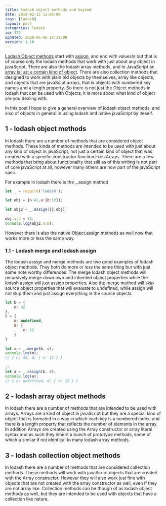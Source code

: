 ```yaml
---
title: lodash object methods and beyond
date: 2019-02-13 13:08:00
tags: [lodash]
layout: post
categories: lodash
id: 379
updated: 2020-06-06 18:31:09
version: 1.10
---
```


[Lodash Object methods](https://lodash.com/docs/4.17.11#assign) start with [assign](/2018/09/21/lodash_assign/), and end with valuesIn but that is of course only the lodash methods that work with just about any object in javaScript. There are also the lodash array methods, and in JavaScript an [array is just a certain kind of object](/2017/05/12/js-arrays-are-objects/). There are also collection methods that designed to work with plain old objects by themselves, array like objects, and objects that are javaScipt arrays, that is objects with numbered key names and a length property. So there is not just the Object methods in lodash that can be used with Objects, it is more about what kind of object are you dealing with.

In this post I hope to give a general overview of lodash object methods, and also of objects in general in using lodash and native javaScript by iteself.

<!-- more -->

## 1 - lodash object methods

In lodash there are a number of methods that are considered object methods. These kinds of methods are intended to be used with just about any kind of object in javaScript, not just a certain kind of object that was created with a specific constructor function likes Arrays. There are a few methods that bring about functionality that still as of this writing is not part of core javaScript at all, however many others are now part of the javaScript spec. 

For example in lodash there is the \_.assign method

```js
let _ = require('lodash');
 
let obj = {n:42,a:{b:12}};
 
let obj2 = _.assign({},obj);
 
obj.a.b = 13;
console.log(obj2.a.b);
```

However there is also the native Object.assign methods as well now that works more or less the same way.

### 1.1 - Lodash merge and lodash assign

The lodash assign and merge methods are two good examples of lodash object methods. They both do more or less the same thing but with just some note worthy differences. The merge lodash object methods will recursively merge down own and inherited object properties while the lodash assign will just assign properties. Also the merge method will skip source object properties that will evaluate to undefined, while assign will not skip them and just assign everything in the source objects.

```js
let b = {
    n: 42
},
c = {
    n: undefined,
    d: {
        e: 12
    }
}
 
let m = _.merge(b, c);
console.log(m);
// { n: 42, d: { e: 12 } }
 
//
let a = _.assign(b, c);
console.log(a);
// { n: undefined, d: { e: 12 } }
```

## 2 - lodash array object methods

In lodash there are a number of methods that are intended to be used with arrays. Arrays are a kind of object in javaScript but they are a special kind of object that is formated in a way in which each key is a numbered index, and there is a length property that reflects the number of elements in the array. In addition Arrays are created using the Array constructor or array literal syntax and as such they inherit a bunch of prototype methods, some of which a similar if not identical to many lodash array methods.

## 3 - lodash collection object methods

In lodash there are a number of methods that are considered collection methods. These methods will work with javaScript objects that are created with the Array constructor. However they will also work just fine with objects that are not created with the array constructor as well, even if they are not array like. Collection methods can be though of as lodash object methods as well, but they are intended to be used with objects that have a collection like nature.
